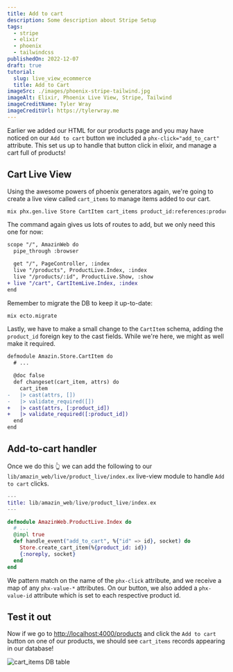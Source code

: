 ```yaml
---
title: Add to cart
description: Some description about Stripe Setup
tags:
  - stripe
  - elixir
  - phoenix
  - tailwindcss
publishedOn: 2022-12-07
draft: true
tutorial:
  slug: live_view_ecommerce
  title: Add to Cart
imageSrc: ./images/phoenix-stripe-tailwind.jpg
imageAlt: Elixir, Phoenix Live View, Stripe, Tailwind
imageCreditName: Tyler Wray
imageCreditUrl: https://tylerwray.me
---
```


Earlier we added our HTML for our products page and you may have noticed on our `Add to cart` button we included
a `phx-click="add_to_cart"` attribute. This set us up to handle that button click in elixir, and manage a cart full of products!

## Cart Live View

Using the awesome powers of phoenix generators again, we're going to create a live view
called `cart_items` to manage items added to our cart.

```bash
mix phx.gen.live Store CartItem cart_items product_id:references:products
```

The command again gives us lots of routes to add, but we only need this one for now:

```diff
scope "/", AmazinWeb do
  pipe_through :browser

  get "/", PageController, :index
  live "/products", ProductLive.Index, :index
  live "/products/:id", ProductLive.Show, :show
+ live "/cart", CartItemLive.Index, :index
end
```

Remember to migrate the DB to keep it up-to-date:

```bash
mix ecto.migrate
```

Lastly, we have to make a small change to the `CartItem` schema, adding the `product_id` foreign key to the cast fields. While we're here, we might as well make it required.

```diff
defmodule Amazin.Store.CartItem do
  # ...

  @doc false
  def changeset(cart_item, attrs) do
    cart_item
-   |> cast(attrs, [])
-   |> validate_required([])
+   |> cast(attrs, [:product_id])
+   |> validate_required([:product_id])
  end
end
```

## Add-to-cart handler

Once we do this 👆 we can add the following to our `lib/amazin_web/live/product_live/index.ex` live-view module to handle `Add to cart` clicks.

```elixir
---
title: lib/amazin_web/live/product_live/index.ex
---

defmodule AmazinWeb.ProductLive.Index do
  # ...
  @impl true
  def handle_event("add_to_cart", %{"id" => id}, socket) do
    Store.create_cart_item(%{product_id: id})
    {:noreply, socket}
  end
end
```

We pattern match on the name of the `phx-click` attribute, and we receive a map of any `phx-value-*` attributes.
On our button, we also added a `phx-value-id` attribute which is set to each respective product id.

## Test it out

Now if we go to [http://localhost:4000/products](http://localhost:4000/products) and click the `Add to cart` button on one of our products, we should see `cart_items` records appearing in our database!

![cart_items DB table](/assets/images/amazin-cart-items.png)
